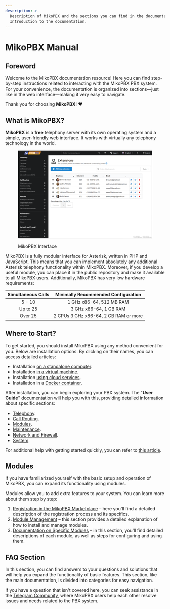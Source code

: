 ```yaml
---
description: >-
  Description of MikoPBX and the sections you can find in the documentation.
  Introduction to the documentation.
---
```


# MikoPBX Manual

## Foreword

Welcome to the MikoPBX documentation resource! Here you can find step-by-step instructions related to interacting with the MikoPBX PBX system. For your convenience, the documentation is organized into sections—just like in the web interface—making it very easy to navigate.

Thank you for choosing **MikoPBX**! :heart:

## What is MikoPBX?

**MikoPBX** is a **free** telephony server with its own operating system and a simple, user-friendly web interface. It works with virtually any telephony technology in the world.

<figure><img src=".gitbook/assets/MikoPBXInterface.png" alt=""><figcaption><p>MikoPBX Interface</p></figcaption></figure>

MikoPBX is a fully modular interface for Asterisk, written in PHP and JavaScript. This means that you can implement absolutely any additional Asterisk telephony functionality within MikoPBX. Moreover, if you develop a useful module, you can place it in the public repository and make it available to all MikoPBX users. Additionally, MikoPBX has very low hardware requirements:

| Simultaneous Calls |  Minimally Recommended Configuration  |
| :----------------: | :-----------------------------------: |
|       5 - 10       |        1 GHz x86-64, 512 MB RAM       |
|      Up to 25      |         3 GHz x86-64, 1 GB RAM        |
|       Over 25      | 2 CPUs 3 GHz x86-64, 2 GB RAM or more |

## Where to Start?

To get started, you should install MikoPBX using any method convenient for you. Below are installation options. By clicking on their names, you can access detailed articles:

* Installation [on a standalone computer](setup/bare-metal.md).
* Installation [in a virtual machine](setup/hypervisor/).
* Installation [using cloud services](setup/cloud/).
* Installation in a [Docker container](setup/docker/).

After installation, you can begin exploring your PBX system. The "**User Guide**" documentation will help you with this, providing detailed information about specific sections:

* [Telephony](manual/telephony/).
* [Call Routing](manual/routing/).
* [Modules](manual/modules/).
* [Maintenance](manual/maintenance/).
* [Network and Firewall](manual/connectivity/).
* [System](manual/system/).

For additional help with getting started quickly, you can refer to [this article](master/quick-start.md).

## Modules

If you have familiarized yourself with the basic setup and operation of MikoPBX, you can expand its functionality using modules.

Modules allow you to add extra features to your system. You can learn more about them step by step:

1. [Registration in the MikoPBX Marketplace](manual/modules/licensing.md) – here you'll find a detailed description of the registration process and its specifics.
2. [Module Management](manual/modules/pbx-extension-modules.md) – this section provides a detailed explanation of how to install and manage modules.
3. [Documentation on Specific Modules](modules/miko/) – in this section, you'll find detailed descriptions of each module, as well as steps for configuring and using them.

## FAQ Section

In this section, you can find answers to your questions and solutions that will help you expand the functionality of basic features. This section, like the main documentation, is divided into categories for easy navigation.

If you have a question that isn't covered here, you can seek assistance in the [Telegram Community](https://t.me/mikopbx), where MikoPBX users help each other resolve issues and needs related to the PBX system.
